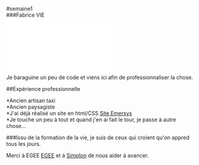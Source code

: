 #semaine1  
###Fabrice VIE  
![Photo de moi](file:///C:/wamp64/www/emersys/emersy1.html# "photo de moi bébé")  
Je baraguine un peu de code et viens ici afin de professionnaliser la chose.  

##Expérience professionnelle  

  *Ancien artisan taxi  
  *Ancien paysagiste  
  *J'ai déjà réalisé un site en html/CSS [Site Emersys](https://github.com/Sethi-Skyler/Semaine1/commit/0cdd1126fb3ab005b4be9515a30ff272df3ba3f5 "Aller à Emersys")  
  *Je touche un peu à tout et quand j'en ai fait le tour, je passe à autre chose...  

###Issu de la formation de la vie, je suis de ceux qui croient qu'on appred tous les jours.  
  
Merci à EGEE [EGEE](http://www.egee.asso.fr/ "site de EGEE") et à [Simplon](http://simplonline.co "site de Simplon") de nous aider à avancer.
